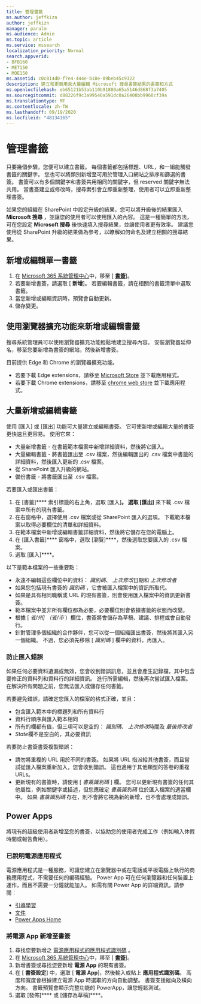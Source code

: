 ```yaml
---
title: 管理書籤
ms.author: jeffkizn
author: jeffkizn
manager: parulm
ms.audience: Admin
ms.topic: article
ms.service: mssearch
localization_priority: Normal
search.appverid:
- BFB160
- MET150
- MOE150
ms.assetid: c0c814d0-f7e4-444e-b18e-09beb45c9322
description: 建立和更新用來大量編輯 Microsoft 搜尋書簽結果的書簽和方式
ms.openlocfilehash: eb65121b53ab110b91880a65a5146d868f3a7405
ms.sourcegitcommit: d88226f9c3a99540a591dc0a26408bb9960cf39a
ms.translationtype: MT
ms.contentlocale: zh-TW
ms.lasthandoff: 09/19/2020
ms.locfileid: "48134165"
---
```

# <a name="manage-bookmarks"></a>管理書籤

只要幾個步驟，您便可以建立書籤。 每個書籤都包括標題、URL，和一組能觸發書籤的關鍵字。 您也可以將類別新增至可用於管理入口網站之排序和篩選的書簽。 書簽可以有多個關鍵字和書簽共用相同的關鍵字，但 reserved 關鍵字無法共用。 當書簽建立或修改時，搜尋索引會立即重新整理，使用者可以立即重新整理書簽。

如果您的組織在 SharePoint 中設定升級的結果，您可以將升級後的結果匯入 **Microsoft 搜尋** ，並讓您的使用者可以使用匯入的內容。 這是一種簡單的方法，可在您設定 **Microsoft 搜尋** 後快速填入搜尋結果，並讓使用者更有效率。 建議您使用從 SharePoint 升級的結果做為參考，以瞭解如何命名及建立相關的搜尋結果。

## <a name="add-or-edit-a-single-bookmark"></a>新增或編輯單一書籤

1. 在 [Microsoft 365 系統管理中心](https://admin.microsoft.com)中，移至 [ [**書簽**](https://admin.microsoft.com/Adminportal/Home#/MicrosoftSearch/bookmarks)]。
1. 若要新增書簽，請選取 [ **新增**]。
若要編輯書籤，請在相關的書籤清單中選取書籤。
1. 當您新增或編輯資訊時，預覽會自動更新。
1. 儲存變更。

## <a name="add-or-edit-bookmark-using-browser-extensions"></a>使用瀏覽器擴充功能來新增或編輯書籤

搜尋系統管理員可以使用瀏覽器擴充功能輕鬆地建立搜尋內容。 安裝瀏覽器延伸名，移至您要新增為書簽的網站，然後新增書簽。

目前提供 Edge 和 Chrome 的瀏覽器擴充功能。

- 若要下載 Edge extensions，請移至 [Microsoft Store](https://www.microsoft.com/p/microsoft-search-content-creator/9nrqdbcbwq55?activetab=pivot:overviewtab) 並下載應用程式。
- 若要下載 Chrome extensions，請移至 [chrome web store](https://chrome.google.com/webstore/detail/microsoft-search-content/nocnablpaoeecfmfnjoheefkogmleipm) 並下載應用程式。

## <a name="bulk-add-or-edit-bookmarks"></a>大量新增或編輯書籤

使用 [匯入] 或 [匯出] 功能可大量建立或編輯書簽。 它可使新增或編輯大量的書簽更快速且更容易。 使用它來：

- 大量新增書籤 - 在書籤範本檔案中新增詳細資料，然後將它匯入。
- 大量編輯書籤 - 將書籤匯出至 .csv 檔案，然後編輯匯出的 .csv 檔案中書籤的詳細資料，然後匯入更新的 .csv 檔案。
- 從 SharePoint 匯入升級的網站。
- 備份書籤 - 將書籤匯出至 .csv 檔案。

若要匯入或匯出書籤：

1. 在 [書籤]**** 索引標籤的右上角，選取 [匯入]****。
選取 [匯出]**** 來下載 .csv 檔案中所有的現有書籤。
1. 在右窗格中，選擇使用 .csv 檔案或從 SharePoint 匯入的選項。
下載範本檔案以取得必要欄位的清單和詳細資料。
1. 在範本檔案中新增或編輯書籤詳細資料，然後將它儲存在您的電腦上。
1. 在 [匯入書籤]**** 窗格中，選取 [瀏覽]****，然後選取您要匯入的 .csv 檔案。
1. 選取 [匯入]****。

以下是範本檔案的一些重要點：

- 永遠不編輯這些欄位中的資料： *識別碼*、 *上次修改*日期和 *上次修改者*
- 如果您包括現有書簽的 *識別碼* ，它會被匯入檔案中的資訊所取代。
- 如果是具有相同職稱或 URL 的現有書簽，則會使用匯入檔案中的資訊更新書簽。
- 範本檔案中並非所有欄位都為必要，必要欄位則會依據書籤的狀態而改變。
- 根據 [ *省/州] （省/市* ）欄位，書簽將會儲存為草稿、建議、排程或會自動發行。
- 針對管理多個組織的合作夥伴，您可以從一個組織匯出書簽，然後將其匯入另一個組織。 不過，您必須先移除 [ *識別碼* ] 欄中的資料，再匯入。

### <a name="prevent-import-errors"></a>防止匯入錯誤

如果任何必要資料遺漏或無效，您會收到錯誤訊息，並且會產生記錄檔，其中包含要修正的資料列和資料行的詳細資訊。 進行所需編輯，然後再次嘗試匯入檔案。 在解決所有問題之前，您無法匯入或儲存任何書籤。

若要避免錯誤，請確定您匯入的檔案的格式正確，並且：

- 包含匯入範本中的標題列和所有資料行
- 資料行順序與匯入範本相同
- 所有的欄都有值，但三項可以是空的： *識別碼*、 *上次修改*時間及 *最後修改者*
- *State*欄不是空白的，其必要資訊

若要防止書簽書簽複製錯誤：

- 請勿將重複的 URL 用於不同的書簽。 如果將 URL 指派給其他書簽，而且嘗試從匯入檔案重新加入，您會收到錯誤。 這也適用于其他類型的答卷的重複 URLs。
- 更新現有的書簽時，請使用 [ *書簽識別碼* ] 欄。 您可以更新現有書簽的任何其他屬性，例如關鍵字或描述，但您應確定 *書簽識別碼* 位於匯入檔案的適當欄中。 如果 *書簽識別碼* 存在，則不會將它視為新的新增，也不會處理成錯誤。

## <a name="power-apps"></a>Power Apps

將現有的超級使用者新增至您的書簽，以協助您的使用者完成工作（例如輸入休假時間或報告費用）。

### <a name="power-apps-explained"></a>已說明電源應用程式

電源應用程式是一種服務，可讓您建立在瀏覽器中或在電話或平板電腦上執行的商務應用程式，不需要任何的編碼經驗。 Power App 可在任何瀏覽器和任何裝置上運作，而且不需要一分鐘就能加入。 如需有關 Power App 的詳細資訊，請參閱：

- [引導學習](https://docs.microsoft.com/learn/browse/?terms=power%20apps)
- [文件](https://docs.microsoft.com/powerapps/maker/canvas-apps/get-sessionid)
- [Power Apps Home](https://make.preview.powerapps.com/environments/839eace6-59ab-4243-97ec-a5b8fcc104e4/home)

### <a name="add-a-power-app-to-a-bookmark"></a>將電源 App 新增至書簽

1. 尋找您要新增之 [電源應用程式的應用程式識別碼](https://docs.microsoft.com/powerapps/maker/canvas-apps/get-sessionid#get-an-app-id) 。
1. 在 [Microsoft 365 系統管理中心](https://admin.microsoft.com)中，移至 [ [**書簽**](https://admin.microsoft.com/Adminportal/Home#/MicrosoftSearch/bookmarks)]。
1. 新增書簽或尋找您要新增 **電源 App** 的現有書簽。
1. 在 [ **書簽設定**] 中，選取 [ **電源 App**]，然後輸入或貼上 **應用程式識別碼**。
    高度和寬度會根據建立電源 App 時選取的方向自動調整。 書簽支援縱向及橫向方向。 書籤預覽會顯示完整功能的 PowerApp，讓您輕鬆測試。
1. 選取 [發佈]**** 或 [儲存為草稿]****。
